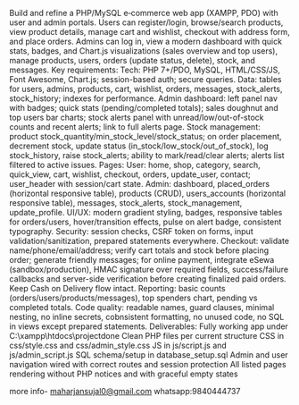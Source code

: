 Build and refine a PHP/MySQL e‑commerce web app (XAMPP, PDO) with user and admin portals. Users can register/login, browse/search products, view product details, manage cart and wishlist, checkout with address form, and place orders. Admins can log in, view a modern dashboard with quick stats, badges, and Chart.js visualizations (sales overview and top users), manage products, users, orders (update status, delete), stock, and messages.
Key requirements:
Tech: PHP 7+/PDO, MySQL, HTML/CSS/JS, Font Awesome, Chart.js; session-based auth; secure queries.
Data: tables for users, admins, products, cart, wishlist, orders, messages, stock_alerts, stock_history; indexes for performance.
Admin dashboard: left panel nav with badges; quick stats (pending/completed totals); sales doughnut and top users bar charts; stock alerts panel with unread/low/out-of-stock counts and recent alerts; link to full alerts page.
Stock management: product stock_quantity/min_stock_level/stock_status; on order placement, decrement stock, update status (in_stock/low_stock/out_of_stock), log stock_history, raise stock_alerts; ability to mark/read/clear alerts; alerts list filtered to active issues.
Pages:
User: home, shop, category, search, quick_view, cart, wishlist, checkout, orders, update_user, contact; user_header with session/cart state.
Admin: dashboard, placed_orders (horizontal responsive table), products (CRUD), users_accounts (horizontal responsive table), messages, stock_alerts, stock_management, update_profile.
UI/UX: modern gradient styling, badges, responsive tables for orders/users, hover/transition effects, pulse on alert badge, consistent typography.
Security: session checks, CSRF token on forms, input validation/sanitization, prepared statements everywhere.
Checkout: validate name/phone/email/address; verify cart totals and stock before placing order; generate friendly messages; for online payment, integrate eSewa (sandbox/production), HMAC signature over required fields, success/failure callbacks and server-side verification before creating finalized paid orders. Keep Cash on Delivery flow intact.
Reporting: basic counts (orders/users/products/messages), top spenders chart, pending vs completed totals.
Code quality: readable names, guard clauses, minimal nesting, no inline secrets, cobnsistent formatting, no unused code, no SQL in views except prepared statements.
Deliverables:
Fully working app under C:\xampp\htdocs\projectdone
Clean PHP files per current structure
CSS in css/style.css and css/admin_style.css
JS in js/script.js and js/admin_script.js
SQL schema/setup in database_setup.sql
Admin and user navigation wired with correct routes and session protection
All listed pages rendering without PHP notices and with graceful empty states

more info- maharjansujal0@gmail.com
whatsapp:9840444737
